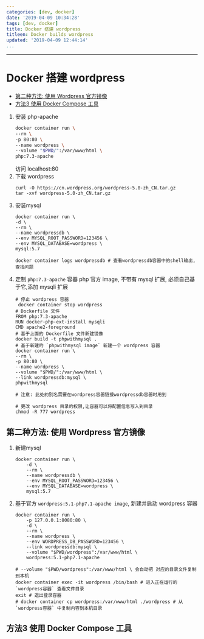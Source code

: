 ```yaml
---
categories: [dev, docker]
date: '2019-04-09 10:34:28'
tags: [dev, docker]
title: Docker 搭建 wordpress
titleen: Docker builds wordpress
updated: '2019-04-09 12:44:14'
...
```

---
# Docker 搭建 wordpress
<!-- MarkdownTOC -->

- [第二种方法: 使用 Wordpress 官方镜像](#%E7%AC%AC%E4%BA%8C%E7%A7%8D%E6%96%B9%E6%B3%95-%E4%BD%BF%E7%94%A8-wordpress-%E5%AE%98%E6%96%B9%E9%95%9C%E5%83%8F)
- [方法3 使用 Docker Compose 工具](#%E6%96%B9%E6%B3%953-%E4%BD%BF%E7%94%A8-docker-compose-%E5%B7%A5%E5%85%B7)

<!-- /MarkdownTOC -->

1.  安装 php-apache
    ```bash
    docker container run \
    --rm \
    -p 80:80 \
    --name wordpress \
    --volume "$PWD/":/var/www/html \
    php:7.3-apache
    ```
    访问 localhost:80
2.  下载 wordpress
    ```
    curl -O https://cn.wordpress.org/wordpress-5.0-zh_CN.tar.gz
    tar -xvf wordpress-5.0-zh_CN.tar.gz
    ```
3.  安装mysql
    ```
    docker container run \
    -d \
    --rm \
    --name wordpressdb \
    --env MYSQL_ROOT_PASSWORD=123456 \
    --env MYSQL_DATABASE=wordpress \
    mysql:5.7

    docker container logs wordpressdb # 查看wordpressdb容器中的shell输出,查找问题
    ```
4.  定制 `php:7.3-apache` 容器
    php 官方 image, 不带有 mysql 扩展, 必须自己基于它,添加 mysqli 扩展
    ```
    # 停止 wordpress 容器
     docker container stop wordpress
    # Dockerfile 文件
    FROM php:7.3-apache
    RUN docker-php-ext-install mysqli
    CMD apache2-foreground
    # 基于上面的 Dockerfile 文件新建镜像
    docker build -t phpwithmysql .
    # 基于新建的 `phpwithmysql image` 新建一个 wordpress 容器
    docker container run \
    --rm \
    -p 80:80 \
    --name wordpress \
    --volume "$PWD/":/var/www/html \
    --link wordpressdb:mysql \
    phpwithmysql

    # 注意: 此处的别名需要在wordpress容器链接wordpressdb容器时用到

    # 更改 wordpress 目录的权限,让容器可以将配置信息写入到目录
    chmod -R 777 wordpress
    ```


<a id="%E7%AC%AC%E4%BA%8C%E7%A7%8D%E6%96%B9%E6%B3%95-%E4%BD%BF%E7%94%A8-wordpress-%E5%AE%98%E6%96%B9%E9%95%9C%E5%83%8F"></a>
## 第二种方法: 使用 Wordpress 官方镜像
1.  新建mysql
    ```
    docker container run \
        -d \
        --rm \
        --name wordpressdb \
        --env MYSQL_ROOT_PASSWORD=123456 \
        --env MYSQL_DATABASE=wordpress \
        mysql:5.7
    ```
2.  基于官方 `wordpress:5.1-php7.1-apache image`, 新建并启动 wordpress 容器
    ```
    docker container run \
        -p 127.0.0.1:8080:80 \
        -d \
        --rm \
        --name wordpress \
        --env WORDPRESS_DB_PASSWORD=123456 \
        --link wordpressdb:mysql \
        --volume "$PWD/wordpress":/var/www/html \
        wordpress:5.1-php7.1-apache

    # --volume "$PWD/wordpress":/var/www/html \ 会自动把 对应的目录文件复制到本机
    docker container exec -it wordpress /bin/bash # 进入正在运行的 `wordpress容器` 查看文件目录
    exit # 退出登录容器
    # docker container cp wordpress:/var/www/html ./wordpress # 从 `wordpress容器` 中复制内容到本机目录
    ```

<a id="%E6%96%B9%E6%B3%953-%E4%BD%BF%E7%94%A8-docker-compose-%E5%B7%A5%E5%85%B7"></a>
## 方法3 使用 Docker Compose 工具
